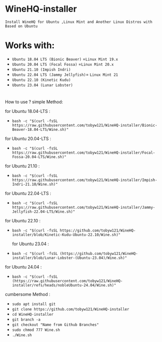 # WineHQ-installer
`Install WineHQ for Ubuntu ,Linux Mint and Another Linux Distros with Based on Ubuntu`

#
# Works with:
* `Ubuntu 18.04 LTS (Bionic Beaver)` =`Linux Mint 19.x `
* `Ubuntu 20.04 LTS (Focal Fossa)` =`Linux Mint 20.x `
* `Ubuntu 21.10 (Impish Indri)`
* `Ubuntu 22.04 LTS (Jammy Jellyfish)`= `Linux Mint 21`
* `Ubuntu 22.10 (Kinetic Kudu)`
* `Ubuntu 23.04 (Lunar Lobster)`
#
 How to use ?
  simple Method:
 
 for Ubuntu 18.04-LTS :
* `bash -c "$(curl -fsSL https://raw.githubusercontent.com/tobyw121/WineHQ-installer/Bionic-Beaver-18.04-LTS/Wine.sh)"`

 for Ubuntu 20.04-LTS :
* `bash -c "$(curl -fsSL https://raw.githubusercontent.com/tobyw121/WineHQ-installer/Focal-Fossa-20.04-LTS/Wine.sh)"`

 for Ubuntu 21.10 :
* `bash -c "$(curl -fsSL https://raw.githubusercontent.com/tobyw121/WineHQ-installer/Impish-Indri-21.10/Wine.sh)"`

 for Ubuntu 22.04-LTS :
* `bash -c "$(curl -fsSL https://raw.githubusercontent.com/tobyw121/WineHQ-installer/Jammy-Jellyfish-22.04-LTS/Wine.sh)"`

for Ubuntu 22.10 :
* `bash -c "$(curl -fsSL https://github.com/tobyw121/WineHQ-installer/blob/Kinetic-Kudu-Ubuntu-22.10/Wine.sh)"`

  for Ubuntu 23.04 :
* `bash -c "$(curl -fsSL (https://github.com/tobyw121/WineHQ-installer/blob/Lunar-Lobster-(Ubuntu-23.04)/Wine.sh)"`

for Ubuntu 24.04 :
* `bash -c "$(curl -fsSL (https://raw.githubusercontent.com/tobyw121/WineHQ-installer/refs/heads/nobleUbuntu-24.04/Wine.sh)"`

 cumbersome Method :
* `sudo apt install git`
* `git clone https://github.com/tobyw121/WineHQ-installer`
* `cd WineHQ-installer`
* `git branch -a`
* `git checkout "Name from Github Branches" `
* `sudo chmod 777 Wine.sh`
* `./Wine.sh`
#
